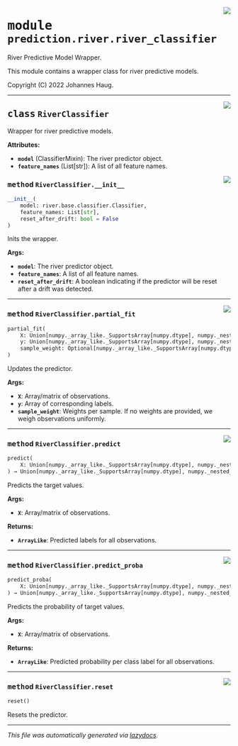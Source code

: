 <!-- markdownlint-disable -->

<a href="https://github.com/haugjo/float/tree/main/float/prediction/river/river_classifier.py#L0"><img align="right" style="float:right;" src="https://img.shields.io/badge/-source-cccccc?style=flat-square"></a>

# <kbd>module</kbd> `prediction.river.river_classifier`
River Predictive Model Wrapper. 

This module contains a wrapper class for river predictive models. 

Copyright (C) 2022 Johannes Haug. 



---

<a href="https://github.com/haugjo/float/tree/main/float/prediction/river/river_classifier.py#L16"><img align="right" style="float:right;" src="https://img.shields.io/badge/-source-cccccc?style=flat-square"></a>

## <kbd>class</kbd> `RiverClassifier`
Wrapper for river predictive models. 



**Attributes:**
 
 - <b>`model`</b> (ClassifierMixin):  The river predictor object. 
 - <b>`feature_names`</b> (List[str]):  A list of all feature names. 

<a href="https://github.com/haugjo/float/tree/main/float/prediction/river/river_classifier.py#L23"><img align="right" style="float:right;" src="https://img.shields.io/badge/-source-cccccc?style=flat-square"></a>

### <kbd>method</kbd> `RiverClassifier.__init__`

```python
__init__(
    model: river.base.classifier.Classifier,
    feature_names: List[str],
    reset_after_drift: bool = False
)
```

Inits the wrapper. 



**Args:**
 
 - <b>`model`</b>:  The river predictor object. 
 - <b>`feature_names`</b>:  A list of all feature names. 
 - <b>`reset_after_drift`</b>:  A boolean indicating if the predictor will be reset after a drift was detected. 




---

<a href="https://github.com/haugjo/float/tree/main/float/prediction/river/river_classifier.py#L45"><img align="right" style="float:right;" src="https://img.shields.io/badge/-source-cccccc?style=flat-square"></a>

### <kbd>method</kbd> `RiverClassifier.partial_fit`

```python
partial_fit(
    X: Union[numpy._array_like._SupportsArray[numpy.dtype], numpy._nested_sequence._NestedSequence[numpy._array_like._SupportsArray[numpy.dtype]], bool, int, float, complex, str, bytes, numpy._nested_sequence._NestedSequence[Union[bool, int, float, complex, str, bytes]]],
    y: Union[numpy._array_like._SupportsArray[numpy.dtype], numpy._nested_sequence._NestedSequence[numpy._array_like._SupportsArray[numpy.dtype]], bool, int, float, complex, str, bytes, numpy._nested_sequence._NestedSequence[Union[bool, int, float, complex, str, bytes]]],
    sample_weight: Optional[numpy._array_like._SupportsArray[numpy.dtype], numpy._nested_sequence._NestedSequence[numpy._array_like._SupportsArray[numpy.dtype]], bool, int, float, complex, str, bytes, numpy._nested_sequence._NestedSequence[Union[bool, int, float, complex, str, bytes]]] = None
)
```

Updates the predictor. 



**Args:**
 
 - <b>`X`</b>:  Array/matrix of observations. 
 - <b>`y`</b>:  Array of corresponding labels. 
 - <b>`sample_weight`</b>:  Weights per sample. If no weights are provided, we weigh observations uniformly. 

---

<a href="https://github.com/haugjo/float/tree/main/float/prediction/river/river_classifier.py#L61"><img align="right" style="float:right;" src="https://img.shields.io/badge/-source-cccccc?style=flat-square"></a>

### <kbd>method</kbd> `RiverClassifier.predict`

```python
predict(
    X: Union[numpy._array_like._SupportsArray[numpy.dtype], numpy._nested_sequence._NestedSequence[numpy._array_like._SupportsArray[numpy.dtype]], bool, int, float, complex, str, bytes, numpy._nested_sequence._NestedSequence[Union[bool, int, float, complex, str, bytes]]]
) → Union[numpy._array_like._SupportsArray[numpy.dtype], numpy._nested_sequence._NestedSequence[numpy._array_like._SupportsArray[numpy.dtype]], bool, int, float, complex, str, bytes, numpy._nested_sequence._NestedSequence[Union[bool, int, float, complex, str, bytes]]]
```

Predicts the target values. 



**Args:**
 
 - <b>`X`</b>:  Array/matrix of observations. 



**Returns:**
 
 - <b>`ArrayLike`</b>:  Predicted labels for all observations. 

---

<a href="https://github.com/haugjo/float/tree/main/float/prediction/river/river_classifier.py#L77"><img align="right" style="float:right;" src="https://img.shields.io/badge/-source-cccccc?style=flat-square"></a>

### <kbd>method</kbd> `RiverClassifier.predict_proba`

```python
predict_proba(
    X: Union[numpy._array_like._SupportsArray[numpy.dtype], numpy._nested_sequence._NestedSequence[numpy._array_like._SupportsArray[numpy.dtype]], bool, int, float, complex, str, bytes, numpy._nested_sequence._NestedSequence[Union[bool, int, float, complex, str, bytes]]]
) → Union[numpy._array_like._SupportsArray[numpy.dtype], numpy._nested_sequence._NestedSequence[numpy._array_like._SupportsArray[numpy.dtype]], bool, int, float, complex, str, bytes, numpy._nested_sequence._NestedSequence[Union[bool, int, float, complex, str, bytes]]]
```

Predicts the probability of target values. 



**Args:**
 
 - <b>`X`</b>:  Array/matrix of observations. 



**Returns:**
 
 - <b>`ArrayLike`</b>:  Predicted probability per class label for all observations. 

---

<a href="https://github.com/haugjo/float/tree/main/float/prediction/river/river_classifier.py#L93"><img align="right" style="float:right;" src="https://img.shields.io/badge/-source-cccccc?style=flat-square"></a>

### <kbd>method</kbd> `RiverClassifier.reset`

```python
reset()
```

Resets the predictor. 




---

_This file was automatically generated via [lazydocs](https://github.com/ml-tooling/lazydocs)._
